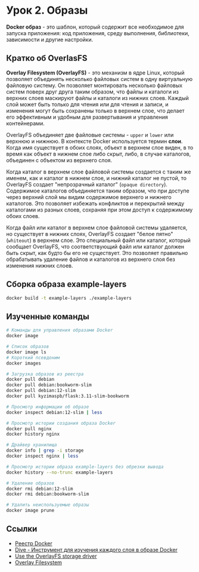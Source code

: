 # Урок 2. Образы

**Docker образ** - это шаблон, который содержит все необходимое для запуска приложения: код приложения, среду выполнения, библиотеки, зависимости и другие настройки.

## Кратко об OverlasFS

**Overlay Filesystem (OverlayFS)** - это механизм в ядре Linux, который позволяет объединять несколько файловых систем в одну виртуальную файловую систему. Он позволяет монтировать несколько файловых систем поверх друг друга таким образом, что файлы и каталоги из верхних слоев маскируют файлы и каталоги из нижних слоев. Каждый слой может быть только для чтения или для чтения и записи, и изменения могут быть сохранены только в верхнем слое, что делает его эффективным и удобным для развертывания и управления контейнерами.

OverlayFS объединяет две файловые системы - `upper` и `lower` или верхнюю и нижнюю. В контексте Docker используется термин **слои**. Когда имя существует в обоих слоях, объект в верхнем слое виден, в то время как объект в нижнем слое либо скрыт, либо, в случае каталогов, объединен с объектом из верхнего слоя.

Когда каталог в верхнем слое файловой системы создается с таким же именем, как и каталог в нижнем слое, и нижний каталог не пустой, то OverlayFS создает "непрозрачный каталог" (`opaque directory`). Содержимое каталогов объединяется таким образом, что при доступе через верхний слой мы видим содержимое верхнего и нижнего каталогов. Это позволяет избежать конфликтов и перекрытий между каталогами из разных слоев, сохраняя при этом доступ к содержимому обоих слоев.

Когда файл или каталог в верхнем слое файловой системы удаляется, но существует в нижних слоях, OverlayFS создает "белое пятно" (`whiteout`) в верхнем слое. Это специальный файл или каталог, который сообщает OverlayFS, что соответствующий файл или каталог должен быть скрыт, как будто бы его не существует. Это позволяет правильно обрабатывать удаление файлов и каталогов из верхнего слоя без изменения нижних слоев.

## Сборка образа example-layers

```bash
docker build -t example-layers ./example-layers
```

## Изученные команды

```bash
# Команды для управления образами Docker
docker image

# Список образов
docker image ls
# Короткий псевдоним
docker images

# Загрузка образов из реестра
docker pull debian
docker pull debian:bookworm-slim
docker pull debian:12-slim
docker pull kyzimaspb/flask:3.11-slim-bookworm

# Просмотр информации об образе
docker inspect debian:12-slim | less

# Просмотр истории создания образа Docker
docker pull nginx
docker history nginx

# Драйвер хранилища
docker info | grep -i storage
docker inspect nginx | less

# Просмотр истории образа example-layers без обрезки вывода
docker history --no-trunc example-layers

# Удаление образов
docker rmi debian:12-slim
docker rmi debian:bookworm-slim

# Удалить неиспользуемые образы
docker image prune
```

## Ссылки

* [Реестр Docker](https://hub.docker.com/)
* [Dive - Инструмент для изучения каждого слоя в образе Docker](https://github.com/wagoodman/dive)
* [Use the OverlayFS storage driver](https://docs.docker.com/storage/storagedriver/overlayfs-driver/)
* [Overlay Filesystem](https://www.kernel.org/doc/html/latest/filesystems/overlayfs.html)
